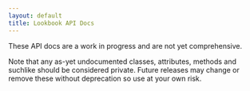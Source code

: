```yaml
---
layout: default
title: Lookbook API Docs
---
```


These API docs are a work in progress and are not yet comprehensive.

Note that any as-yet undocumented classes, attributes, methods and suchlike should be considered private.
Future releases may change or remove these without deprecation so use at your own risk.